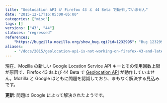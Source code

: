 ```yaml
---
title: "Geolocation API が Firefox 43 と 44 Beta で動作していません"
date: "2015-12-17T16:05:00-05:00"
categories: ["misc"]
tags: []
versions: ["43", "44"]
statuses: "regressed"
references:
    "https://bugzilla.mozilla.org/show_bug.cgi?id=1232995": "Bug 1232995 - HTML5 Geolocation Not Working After Update to version 43"
aliases:
    - "/docs/2015/geolocation-api-is-not-working-on-firefox-43-and-later/"
---
```

現在、Mozilla の新しい Google Location Service API キーとその使用回数上限が原因で、Firefox 43 および 44 Beta で [Geolocation API](https://developer.mozilla.org/en-US/docs/Web/API/Geolocation) が動作していません。Mozilla と Google はともに問題を認識しており、まもなく解決する見込みです。

**更新**: 問題は Google によって解決されたようです。
